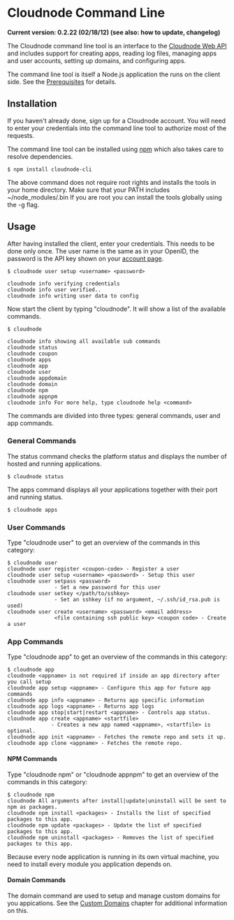 # Cloudnode Command Line

__Current version: 0.2.22 (02/18/12) (see also: how to update, changelog)__

The Cloudnode command line tool is an interface to the [Cloudnode Web API](/api) and includes support for creating apps, reading log files, managing apps and user accounts, setting up domains, and configuring apps. 

The command line tool is itself a Node.js application the runs on the client side. See the [Prerequisites](/prerequisites) for details.

## Installation

If you haven't already done, sign up for a Cloudnode account. You will need to enter your credentials into the command line tool to authorize most of the requests.

The command line tool can be installed using [npm](/node-package-manager) which also takes care to resolve dependencies.

    $ npm install cloudnode-cli

The above command does not require root rights and installs the tools in your home directory. Make sure that your PATH includes ~/node_modules/.bin
If you are root you can install the tools globally using the -g flag.  

## Usage

After having installed the client, enter your credentials.  This needs to be done only once. The user name is the same as in your OpenID, the password is the API key shown on your <span class="external">[account page](https://cloudno.de/account?admin)</span>.

    $ cloudnode user setup <username> <password>

    cloudnode info verifying credentials
    cloudnode info user verified..
    cloudnode info writing user data to config


Now start the client by typing "cloudnode". It will show a list of the available commands.

    $ cloudnode

    cloudnode info showing all available sub commands
    cloudnode status
    cloudnode coupon
    cloudnode apps
    cloudnode app
    cloudnode user
    cloudnode appdomain
    cloudnode domain
    cloudnode npm
    cloudnode appnpm
    cloudnode info For more help, type cloudnode help <command>

The commands are divided into three types: general commands, user and app commands.

### General Commands

The status command checks the platform status and displays the number of hosted and running applications.

    $ cloudnode status

The apps command displays all your applications together with their port and running status.

    $ cloudnode apps

### User Commands

Type "cloudnode user" to get an overview of the commands in this category:

    $ cloudnode user
    cloudnode user register <coupon-code> - Register a user
    cloudnode user setup <username> <password> - Setup this user
    cloudnode user setpass <password> 
                   - Set a new password for this user
    cloudnode user setkey </path/to/sshkey> 
                   - Set an sshkey (if no argument, ~/.ssh/id_rsa.pub is used)
    cloudnode user create <username> <password> <email address> 
                   <file containing ssh public key> <coupon code> - Create a user

### App Commands

Type "cloudnode app" to get an overview of the commands in this category:

    $ cloudnode app
    cloudnode <appname> is not required if inside an app directory after you call setup
    cloudnode app setup <appname> - Configure this app for future app commands
    cloudnode app info <appname> - Returns app specific information
    cloudnode app logs <appname> - Returns app logs
    cloudnode app stop|start|restart <appname> - Controls app status.
    cloudnode app create <appname> <startfile> 
                  - Creates a new app named <appname>, <startfile> is optional.
    cloudnode app init <appname> - Fetches the remote repo and sets it up.
    cloudnode app clone <appname> - Fetches the remote repo.

#### NPM Commands

Type "cloudnode npm" or "cloudnode appnpm" to get an overview of the commands in this category:

    $ cloudnode npm
    cloudnode All arguments after install|update|uninstall will be sent to npm as packages.
    cloudnode npm install <packages> - Installs the list of specified packages to this app.
    cloudnode npm update <packages> - Update the list of specified packages to this app.
    cloudnode npm uninstall <packages> - Removes the list of specified packages to this app.

Because every node application is running in its own virtual machine, you need to install every module you application depends on.


#### Domain Commands

The domain command are used to setup and manage custom domains for you appications. See the [Custom Domains](/custom-domains) chapter for additional information on this.